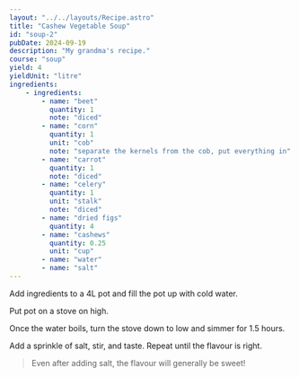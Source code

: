 ```yaml
---
layout: "../../layouts/Recipe.astro"
title: "Cashew Vegetable Soup"
id: "soup-2"
pubDate: 2024-09-19
description: "My grandma's recipe."
course: "soup"
yield: 4
yieldUnit: "litre"
ingredients:
    - ingredients:
        - name: "beet"
          quantity: 1
          note: "diced"
        - name: "corn"
          quantity: 1
          unit: "cob"
          note: "separate the kernels from the cob, put everything in"
        - name: "carrot"
          quantity: 1
          note: "diced"
        - name: "celery"
          quantity: 1
          unit: "stalk"
          note: "diced"
        - name: "dried figs"
          quantity: 4
        - name: "cashews"
          quantity: 0.25
          unit: "cup"
        - name: "water"
        - name: "salt"
---
```

Add ingredients to a 4L pot and fill the pot up with cold water.

Put pot on a stove on high.

Once the water boils, turn the stove down to low and simmer for 1.5 hours.

Add a sprinkle of salt, stir, and taste. Repeat until the flavour is right.
> Even after adding salt, the flavour will generally be sweet!